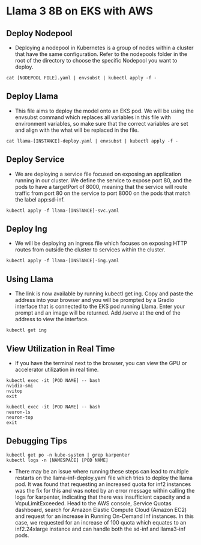 # Llama 3 8B on EKS with AWS


## Deploy Nodepool

* Deploying a nodepool in Kubernetes is a group of nodes within a cluster that have the same configuration. Refer to the nodepools folder in the root of the directory to choose the specific Nodepool you want to deploy.
```
cat [NODEPOOL FILE].yaml | envsubst | kubectl apply -f -
```

## Deploy Llama

* This file aims to deploy the model onto an EKS pod. We will be using the envsubst command which replaces all variables in this file with environment variables, so make sure that the correct variables are set and align with the what will be replaced in the file.
```
cat llama-[INSTANCE]-deploy.yaml | envsubst | kubectl apply -f -
```

## Deploy Service

* We are deploying a service file focused on exposing an application running in our cluster. We define the service to expose port 80, and the pods to have a targetPort of 8000, meaning that the service will route traffic from port 80 on the service to port 8000 on the pods that match the label app:sd-inf. 
```
kubectl apply -f llama-[INSTANCE]-svc.yaml
```

## Deploy Ing

* We will be deploying an ingress file which focuses on exposing HTTP routes from outside the cluster to services within the cluster. 
```
kubectl apply -f llama-[INSTANCE]-ing.yaml
```

## Using Llama 

* The link is now available by running kubectl get ing. Copy and paste the address into your browser and you will be prompted by a Gradio interface that is connected to the EKS pod running Llama. Enter your prompt and an image will be returned. Add /serve at the end of the address to view the interface.
```
kubectl get ing
```

## View Utilization in Real Time 

* If you have the terminal next to the browser, you can view the GPU or accelerator utilization in real time.
```
kubectl exec -it [POD NAME] -- bash
nvidia-smi 
nvitop
exit
```

```
kubectl exec -it [POD NAME] -- bash
neuron-ls
neuron-top
exit
```

## Debugging Tips

```
kubectl get po -n kube-system | grep karpenter
kubectl logs -n [NAMESPACE] [POD NAME]
```

* There may be an issue where running these steps can lead to multiple restarts on the llama-inf-deploy.yaml file which tries to deploy the llama pod. It was found that requesting an increased quota for inf2 instances was the fix for this and was noted by an error message within calling the logs for karpenter, indicating that there was insufficient capacity and a VcpuLimitExceeded. Head to the AWS console, Service Quotas dashboard, search for Amazon Elastic Compute Cloud (Amazon EC2) and request for an increase in Running On-Demand Inf instances. In this case, we requested for an increase of 100 quota which equates to an inf2.24xlarge instance and can handle both the sd-inf and llama3-inf pods. 